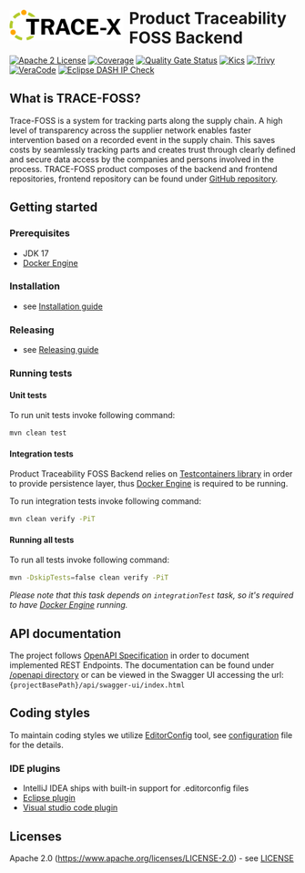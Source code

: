 <div style="display: flex; align-items: center;justify-content: center;align-content: center;">
   <img src="./docs/trace-x-logo.svg" alt="Product Traceability FOSS Backend (TRACE-FOSS)" style="width:200px;"/>
   <h1 style="margin: 10px 0 0 10px">Product Traceability FOSS Backend</h1>
</div>

[![Apache 2 License](https://img.shields.io/badge/License-Apache_2.0-blue.svg)](https://github.com/eclipse-tractusx/traceability-foss-backend/blob/main/LICENSE)
[![Coverage](https://sonarcloud.io/api/project_badges/measure?project=eclipse-tractusx_traceability-foss-backend&metric=coverage)](https://sonarcloud.io/summary/overall?id=eclipse-tractusx_traceability-foss-backend)
[![Quality Gate Status](https://sonarcloud.io/api/project_badges/measure?project=eclipse-tractusx_traceability-foss-backend&metric=alert_status)](https://sonarcloud.io/summary/new_code?id=eclipse-tractusx_traceability-foss-backend)
[![Kics](https://github.com/eclipse-tractusx/traceability-foss-backend/actions/workflows/kics.yml/badge.svg)](https://github.com/eclipse-tractusx/traceability-foss-backend/actions/workflows/kics.yml)
[![Trivy](https://github.com/eclipse-tractusx/traceability-foss-backend/actions/workflows/trivy.yml/badge.svg)](https://github.com/eclipse-tractusx/traceability-foss-backend/actions/workflows/trivy.yml)
[![VeraCode](https://github.com/eclipse-tractusx/traceability-foss-backend/actions/workflows/veracode.yaml/badge.svg)](https://github.com/eclipse-tractusx/traceability-foss-backend/actions/workflows/veracode.yaml)
[![Eclipse DASH IP Check](https://github.com/eclipse-tractusx/traceability-foss-backend/actions/workflows/eclipse-dash.yml/badge.svg)](https://github.com/eclipse-tractusx/traceability-foss-backend/actions/workflows/eclipse-dash.yml)


## What is TRACE-FOSS?

Trace-FOSS is a system for tracking parts along the supply chain. A high level of transparency across the supplier network enables faster intervention based on
a recorded event in the supply chain. This saves costs by seamlessly tracking parts and creates trust through clearly defined and secure data access by the companies and persons involved in the process.
TRACE-FOSS product composes of the backend and frontend repositories, frontend repository can be found under [GitHub repository](https://github.com/eclipse-tractusx/traceability-foss-frontend).

## Getting started

### Prerequisites

* JDK 17
* [Docker Engine](https://docs.docker.com/engine/)

### Installation

* see [Installation guide](INSTALL.md)

### Releasing

* see [Releasing guide](./docs/RELEASE.md)

### Running tests

#### Unit tests

To run unit tests invoke following command:

```sh
mvn clean test
```

#### Integration tests

Product Traceability FOSS Backend relies on [Testcontainers library](https://www.testcontainers.org/) in order to provide
persistence layer, thus [Docker Engine](https://docs.docker.com/engine/) is required to be running.

To run integration tests invoke following command:

```sh
mvn clean verify -PiT
```

#### Running all tests

To run all tests invoke following command:

```sh
mvn -DskipTests=false clean verify -PiT
```

*Please note that this task depends on `integrationTest` task, so it's required to have [Docker Engine](https://docs.docker.com/engine/) running.*

## API documentation
The project follows [OpenAPI Specification](https://swagger.io/specification/) in order to document implemented REST Endpoints. The documentation can be found under [/openapi directory](./openapi/traceability-foss-backend.json)
or can be viewed in the Swagger UI accessing the url: `{projectBasePath}/api/swagger-ui/index.html`

## Coding styles

To maintain coding styles we utilize [EditorConfig](https://editorconfig.org/) tool, see [configuration](.editorconfig)
file for the details.

### IDE plugins

* IntelliJ IDEA ships with built-in support for .editorconfig files
* [Eclipse plugin](https://github.com/ncjones/editorconfig-eclipse#readme)
* [Visual studio code plugin](https://marketplace.visualstudio.com/items?itemName=EditorConfig.EditorConfig)

## Licenses
Apache 2.0 (https://www.apache.org/licenses/LICENSE-2.0) - see [LICENSE](./LICENSE)

